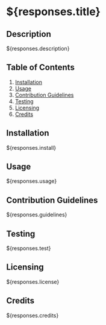 # ${responses.title}

## Description
${responses.description}

## Table of Contents
1. [Installation](#Installation)
2. [Usage](#Usage)
3. [Contribution Guidelines](#Contribution-Guidelines)
4. [Testing](#Testing)
5. [Licensing](#Licensing)
6. [Credits](#Credits)

## Installation
${responses.install}

## Usage
${responses.usage}

## Contribution Guidelines
${responses.guidelines}

## Testing
${responses.test}

## Licensing
${responses.license}

## Credits
${responses.credits}